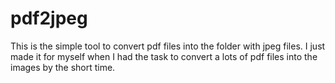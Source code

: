 # pdf2jpeg
This is the simple tool to convert pdf files into the folder with jpeg files.
I just made it for myself when I had the task to convert a lots of pdf files into the images by the short time.
